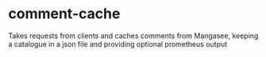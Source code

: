 # comment-cache
Takes requests from clients and caches comments from Mangasee, keeping a catalogue in a json file and providing optional prometheus output
